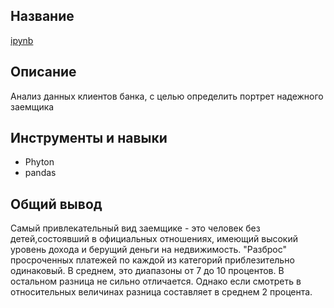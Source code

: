 ## Название
  [ipynb](https://github.com/Alextost983/Porfolio/blob/main/reliability_of_borrowers1-main/reliability_of_borrowers1-main/reliability_of_borrowers1.ipynb)
## Описание
  Анализ данных клиентов банка, с целью определить портрет надежного заемщика
## Инструменты и навыки 
 - Phyton
 - pandas
## Общий вывод
  Самый привлекательный вид заемщике - это человек без детей,состоявший в официальных отношениях, имеющий высокий уровень дохода и берущий деньги на недвижимость.
  "Разброс" просроченных платежей по каждой из категорий приблезительно одинаковый. В среднем, это диапазоны от 7 до 10 процентов. В остальном разница не сильно отличается. Однако если смотреть в относительных 
  величинах разница составляет в среднем 2 процента.
###
